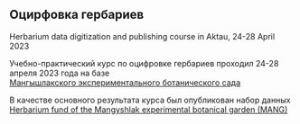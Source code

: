 ## Оцирфовка гербариев
Herbarium data digitization and publishing course in Aktau, 24-28 April 2023

Учебно-практический курс по оцифровке гербариев проходил 24-28 апреля 2023 года на базе<br>
[Мангышлакского экспериментального ботанического сада](http://mebs.kz/)

В качестве основного результата курса был опубликован набор данных<br>
[Herbarium fund of the Mangyshlak experimental botanical garden (MANG)](https://www.gbif.org/dataset/ab305882-cc9a-4600-8cd8-0fbbbc9b3009)
